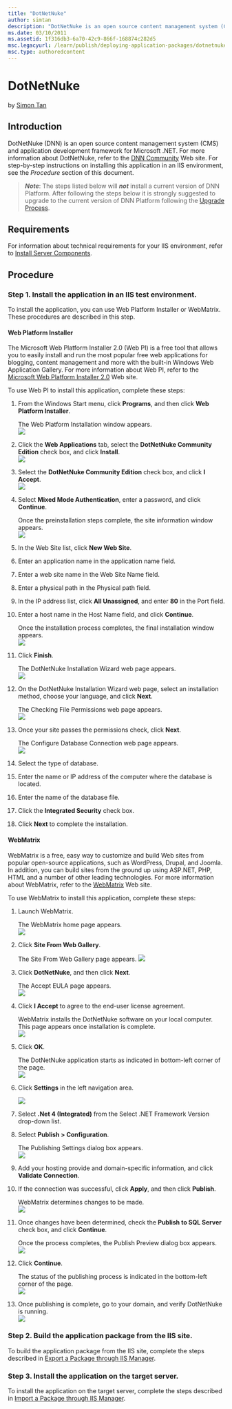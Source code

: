 ```yaml
---
title: "DotNetNuke"
author: simtan
description: "DotNetNuke is an open source content management system (CMS) and application development framework for Microsoft .NET. For more information about DotNetNuke,..."
ms.date: 03/10/2011
ms.assetid: 1f316db3-6a70-42c9-866f-168874c282d5
msc.legacyurl: /learn/publish/deploying-application-packages/dotnetnuke
msc.type: authoredcontent
---
```

# DotNetNuke

by [Simon Tan](https://github.com/simtan)

## Introduction

DotNetNuke (DNN) is an open source content management system (CMS) and application development framework for Microsoft .NET. For more information about DotNetNuke, refer to the [DNN Community](https://dnncommunity.org/) Web site. For step-by-step instructions on installing this application in an IIS environment, see the *Procedure* section of this document.

> ***Note***: The steps listed below will ***not*** install a current version of DNN Platform.  After following the steps below it is strongly suggested to upgrade to the current version of DNN Platform following the [Upgrade Process](https://docs.dnncommunity.org/content/getting-started/setup/upgrades/index.html).

## Requirements

For information about technical requirements for your IIS environment, refer to [Install Server Components](../../web-hosting/joining-the-web-hosting-gallery/install-server-components.md).

## Procedure

### Step 1. Install the application in an IIS test environment.

To install the application, you can use Web Platform Installer or WebMatrix. These procedures are described in this step.

<a id="dnn-webPI"></a>

#### Web Platform Installer

The Microsoft Web Platform Installer 2.0 (Web PI) is a free tool that allows you to easily install and run the most popular free web applications for blogging, content management and more with the built-in Windows Web Application Gallery. For more information about Web PI, refer to the [Microsoft Web Platform Installer 2.0](https://www.microsoft.com/web/downloads/platform.aspx) Web site.

To use Web PI to install this application, complete these steps:

1. From the Windows Start menu, click **Programs**, and then click **Web Platform Installer**.  
  
   The Web Platform Installation window appears.  
    [![](dotnetnuke/_static/image2.jpg)](dotnetnuke/_static/image1.jpg)
2. Click the **Web Applications** tab, select the **DotNetNuke Community Edition** check box, and click **Install**.  
    [![](dotnetnuke/_static/image4.jpg)](dotnetnuke/_static/image3.jpg)
3. Select the **DotNetNuke Community Edition** check box, and click **I Accept**.  
    [![](dotnetnuke/_static/image6.jpg)](dotnetnuke/_static/image5.jpg)
4. Select **Mixed Mode Authentication**, enter a password, and click **Continue**. 

    Once the preinstallation steps complete, the site information window appears.  
   [![](dotnetnuke/_static/image8.jpg)](dotnetnuke/_static/image7.jpg)
5. In the Web Site list, click **New Web Site**.
6. Enter an application name in the application name field.
7. Enter a web site name in the Web Site Name field.
8. Enter a physical path in the Physical path field.
9. In the IP address list, click **All Unassigned**, and enter **80** in the Port field.
10. Enter a host name in the Host Name field, and click **Continue**.  
  
    Once the installation process completes, the final installation window appears.  
    [![](dotnetnuke/_static/image10.jpg)](dotnetnuke/_static/image9.jpg)
11. Click **Finish**.  
  
    The DotNetNuke Installation Wizard web page appears.   
    [![](dotnetnuke/_static/image12.jpg)](dotnetnuke/_static/image11.jpg)
12. On the DotNetNuke Installation Wizard web page, select an installation method, choose your language, and click **Next**.  
  
    The Checking File Permissions web page appears.  
    [![](dotnetnuke/_static/image14.jpg)](dotnetnuke/_static/image13.jpg)
13. Once your site passes the permissions check, click **Next**.  
  
    The Configure Database Connection web page appears.  
    [![](dotnetnuke/_static/image16.jpg)](dotnetnuke/_static/image15.jpg)
14. Select the type of database.
15. Enter the name or IP address of the computer where the database is located.
16. Enter the name of the database file.
17. Click the **Integrated Security** check box.
18. Click **Next** to complete the installation.

<a id="dnn-webMatrix"></a>

#### WebMatrix

WebMatrix is a free, easy way to customize and build Web sites from popular open-source applications, such as WordPress, Drupal, and Joomla. In addition, you can build sites from the ground up using ASP.NET, PHP, HTML and a number of other leading technologies. For more information about WebMatrix, refer to the [WebMatrix](https://www.microsoft.com/web/webmatrix/) Web site.

To use WebMatrix to install this application, complete these steps:

1. Launch WebMatrix.  
  
   The WebMatrix home page appears.  
    [![](dotnetnuke/_static/image18.jpg)](dotnetnuke/_static/image17.jpg)
2. Click **Site From Web Gallery**.  
  
   The Site From Web Gallery page appears.    [![](dotnetnuke/_static/image20.jpg)](dotnetnuke/_static/image19.jpg)
3. Click **DotNetNuke**, and then click **Next**.  
  
   The Accept EULA page appears.  
    [![](dotnetnuke/_static/image22.jpg)](dotnetnuke/_static/image21.jpg)
4. Click **I Accept** to agree to the end-user license agreement.  
  
   WebMatrix installs the DotNetNuke software on your local computer. This page appears once installation is complete.  
    [![](dotnetnuke/_static/image24.jpg)](dotnetnuke/_static/image23.jpg)
5. Click **OK**.   
  
   The DotNetNuke application starts as indicated in bottom-left corner of the page.  
    [![](dotnetnuke/_static/image27.jpg)](dotnetnuke/_static/image26.jpg)
6. Click **Settings** in the left navigation area.  
  
    [![](dotnetnuke/_static/image29.jpg)](javascript:void(0);)
7. Select **.Net 4 (Integrated)** from the Select .NET Framework Version drop-down list.
8. Select **Publish &gt; Configuration**.  
  
   The Publishing Settings dialog box appears.  
    [![](dotnetnuke/_static/image32.jpg)](dotnetnuke/_static/image31.jpg)
9. Add your hosting provide and domain-specific information, and click **Validate Connection**.
10. If the connection was successful, click **Apply**, and then click **Publish**.  
  
    WebMatrix determines changes to be made.  
    [![](dotnetnuke/_static/image34.jpg)](dotnetnuke/_static/image33.jpg)
11. Once changes have been determined, check the **Publish to SQL Server** check box, and click **Continue**.  
  
    Once the process completes, the Publish Preview dialog box appears.  
    [![](dotnetnuke/_static/image36.jpg)](dotnetnuke/_static/image35.jpg)
12. Click **Continue**.  
  
    The status of the publishing process is indicated in the bottom-left corner of the page.  
    [![](dotnetnuke/_static/image40.jpg)](dotnetnuke/_static/image39.jpg)
13. Once publishing is complete, go to your domain, and verify DotNetNuke is running.  
    [![](dotnetnuke/_static/image42.jpg)](dotnetnuke/_static/image41.jpg)

### Step 2. Build the application package from the IIS site.

To build the application package from the IIS site, complete the steps described in [Export a Package through IIS Manager](../using-web-deploy/export-a-package-through-iis-manager.md).

### Step 3. Install the application on the target server.

To install the application on the target server, complete the steps described in [Import a Package through IIS Manager](../using-web-deploy/import-a-package-through-iis-manager.md).
